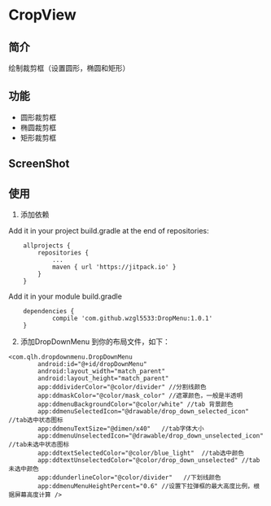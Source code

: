 # CropView

## 简介
绘制裁剪框（设置圆形，椭圆和矩形）

## 功能
* 圆形裁剪框
* 椭圆裁剪框
* 矩形裁剪框

## ScreenShot


## 使用
1. 添加依赖

Add it in your project build.gradle at the end of repositories:
```
	allprojects {
		repositories {
			...
			maven { url 'https://jitpack.io' }
		}
	}
```
Add it in your module build.gradle
```
	dependencies {
	        compile 'com.github.wzgl5533:DropMenu:1.0.1'
	}
```
2. 添加DropDownMenu 到你的布局文件，如下：
```
<com.qlh.dropdownmenu.DropDownMenu
        android:id="@+id/dropDownMenu"
        android:layout_width="match_parent"
        android:layout_height="match_parent"
        app:dddividerColor="@color/divider" //分割线颜色
        app:ddmaskColor="@color/mask_color" //遮罩颜色，一般是半透明
        app:ddmenuBackgroundColor="@color/white" //tab 背景颜色
        app:ddmenuSelectedIcon="@drawable/drop_down_selected_icon" //tab选中状态图标
        app:ddmenuTextSize="@dimen/x40"   //tab字体大小
        app:ddmenuUnselectedIcon="@drawable/drop_down_unselected_icon" //tab未选中状态图标
        app:ddtextSelectedColor="@color/blue_light"  //tab选中颜色
        app:ddtextUnselectedColor="@color/drop_down_unselected" //tab未选中颜色
        app:ddunderlineColor="@color/divider"   //下划线颜色
        app:ddmenuMenuHeightPercent="0.6" //设置下拉弹框的最大高度比例，根据屏幕高度计算 />
```
